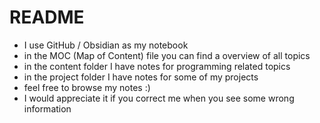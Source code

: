 # README

- I use GitHub / Obsidian as my notebook
- in the MOC (Map of Content) file you can find a overview of all topics
- in the content folder I have notes for programming related topics
- in the project folder I have notes for some of my projects
- feel free to browse my notes :)
- I would appreciate it if you correct me when you see some wrong information
